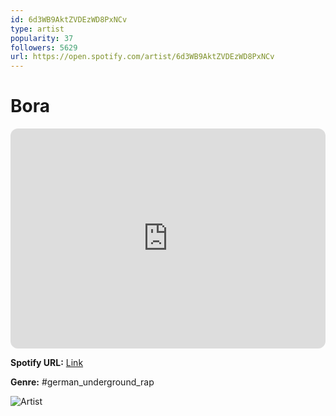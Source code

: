 ```yaml
---
id: 6d3WB9AktZVDEzWD8PxNCv
type: artist
popularity: 37
followers: 5629
url: https://open.spotify.com/artist/6d3WB9AktZVDEzWD8PxNCv
---
```

# Bora

<iframe style="border-radius:12px" src="https://open.spotify.com/embed/artist/6d3WB9AktZVDEzWD8PxNCv" width="100%" height="352" frameBorder="0" allowfullscreen="" allow="autoplay; clipboard-write; encrypted-media; fullscreen; picture-in-picture" loading="lazy"></iframe>

**Spotify URL:** [Link](https://open.spotify.com/artist/6d3WB9AktZVDEzWD8PxNCv)

**Genre:**  #german_underground_rap

![Artist](https://i.scdn.co/image/ab6761610000e5eb6a48eb49f626cca0da602b08)
